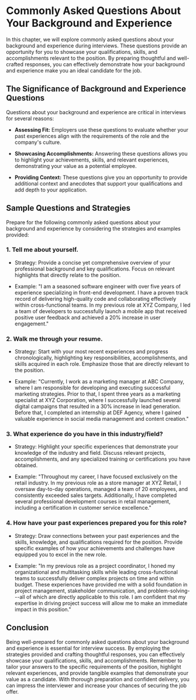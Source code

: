 Commonly Asked Questions About Your Background and Experience
======================================================================

In this chapter, we will explore commonly asked questions about your background and experience during interviews. These questions provide an opportunity for you to showcase your qualifications, skills, and accomplishments relevant to the position. By preparing thoughtful and well-crafted responses, you can effectively demonstrate how your background and experience make you an ideal candidate for the job.

The Significance of Background and Experience Questions
-------------------------------------------------------

Questions about your background and experience are critical in interviews for several reasons:

* **Assessing Fit:** Employers use these questions to evaluate whether your past experiences align with the requirements of the role and the company's culture.

* **Showcasing Accomplishments:** Answering these questions allows you to highlight your achievements, skills, and relevant experiences, demonstrating your value as a potential employee.

* **Providing Context:** These questions give you an opportunity to provide additional context and anecdotes that support your qualifications and add depth to your application.

Sample Questions and Strategies
-------------------------------

Prepare for the following commonly asked questions about your background and experience by considering the strategies and examples provided:

### 1. **Tell me about yourself.**

* Strategy: Provide a concise yet comprehensive overview of your professional background and key qualifications. Focus on relevant highlights that directly relate to the position.

* Example: "I am a seasoned software engineer with over five years of experience specializing in front-end development. I have a proven track record of delivering high-quality code and collaborating effectively within cross-functional teams. In my previous role at XYZ Company, I led a team of developers to successfully launch a mobile app that received positive user feedback and achieved a 20% increase in user engagement."

### 2. **Walk me through your resume.**

* Strategy: Start with your most recent experiences and progress chronologically, highlighting key responsibilities, accomplishments, and skills acquired in each role. Emphasize those that are directly relevant to the position.

* Example: "Currently, I work as a marketing manager at ABC Company, where I am responsible for developing and executing successful marketing strategies. Prior to that, I spent three years as a marketing specialist at XYZ Corporation, where I successfully launched several digital campaigns that resulted in a 30% increase in lead generation. Before that, I completed an internship at DEF Agency, where I gained valuable experience in social media management and content creation."

### 3. **What experience do you have in this industry/field?**

* Strategy: Highlight your specific experiences that demonstrate your knowledge of the industry and field. Discuss relevant projects, accomplishments, and any specialized training or certifications you have obtained.

* Example: "Throughout my career, I have focused exclusively on the retail industry. In my previous role as a store manager at XYZ Retail, I oversaw day-to-day operations, managed a team of 20 employees, and consistently exceeded sales targets. Additionally, I have completed several professional development courses in retail management, including a certification in customer service excellence."

### 4. **How have your past experiences prepared you for this role?**

* Strategy: Draw connections between your past experiences and the skills, knowledge, and qualifications required for the position. Provide specific examples of how your achievements and challenges have equipped you to excel in the new role.

* Example: "In my previous role as a project coordinator, I honed my organizational and multitasking skills while leading cross-functional teams to successfully deliver complex projects on time and within budget. These experiences have provided me with a solid foundation in project management, stakeholder communication, and problem-solving---all of which are directly applicable to this role. I am confident that my expertise in driving project success will allow me to make an immediate impact in this position."

Conclusion
----------

Being well-prepared for commonly asked questions about your background and experience is essential for interview success. By employing the strategies provided and crafting thoughtful responses, you can effectively showcase your qualifications, skills, and accomplishments. Remember to tailor your answers to the specific requirements of the position, highlight relevant experiences, and provide tangible examples that demonstrate your value as a candidate. With thorough preparation and confident delivery, you can impress the interviewer and increase your chances of securing the job offer.
